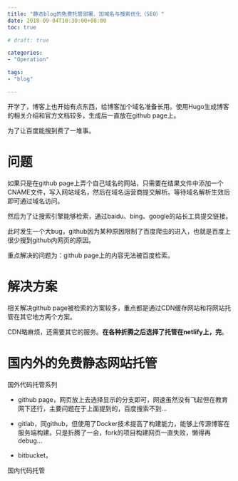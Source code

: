 ```yaml
---
title: "静态blog的免费托管部署、加域名与搜索优化（SEO）"
date: 2018-09-04T10:30:00+08:00
toc: true

# draft: true

categories:
- "Operation"

tags:
- "blog"

---
```


开学了，博客上也开始有点东西，给博客加个域名准备长用。使用Hugo生成博客的相关介绍和官方文档较多，生成后一直放在github page上。

为了让百度能搜到费了一堆事。

# 问题

如果只是在github page上弄个自己域名的网站，只需要在结果文件中添加一个CNAME文件，写入网站域名，然后在域名运营商提交解析。等待域名解析生效后即可通过域名访问。

然后为了让搜索引擎能够检索，通过baidu、bing、google的站长工具提交链接。

此时发生一个大bug，github因为某种原因限制了百度爬虫的进入，也就是百度上很少搜到github内网页的原因。

重点解决的问题为：github page上的内容无法被百度检索。

# 解决方案

相关解决github page被检索的方案较多，重点都是通过CDN缓存网站和将网站托管在其它地方两个方案。

CDN略麻烦，还需要其它的服务。**在各种折腾之后选择了托管在netlify上，完**。

# 国内外的免费静态网站托管

国外代码托管系列

- github page，网页放上去选择显示的分支即可，网速虽然没有飞起但在教育网下还行，主要问题在于上面提到的，百度搜索不到...

- gitlab，同github，但使用了Docker技术提高了构建能力，能够上传源博客在服务端构建。只是折腾了一会，fork的项目构建网页一直失败，懒得再debug...

- bitbucket，

国内代码托管
